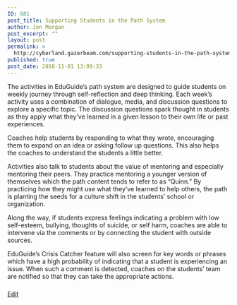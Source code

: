 ```yaml
---
ID: 681
post_title: Supporting Students in the Path System
author: Jon Morgan
post_excerpt: ""
layout: post
permalink: >
  http://cyberland.gazerbeam.com/supporting-students-in-the-path-system
published: true
post_date: 2018-11-01 13:09:33
---
```

The activities in EduGuide’s path system are designed to guide students on weekly journey through self-reflection and deep thinking. Each week’s activity uses a combination of dialogue, media, and discussion questions to explore a specific topic. The discussion questions spark thought in students as they apply what they’ve learned in a given lesson to their own life or past experiences.

Coaches help students by responding to what they wrote, encouraging them to expand on an idea or asking follow up questions. This also helps the coaches to understand the students a little better.

Activities also talk to students about the value of mentoring and especially mentoring their peers. They practice mentoring a younger version of themselves which the path content tends to refer to as “Quinn.” By practicing how they might use what they’ve learned to help others, the path is planting the seeds for a culture shift in the students’ school or organization.

Along the way, if students express feelings indicating a problem with low self-esteem, bullying, thoughts of suicide, or self harm, coaches are able to intervene via the comments or by connecting the student with outside sources.

EduGuide’s Crisis Catcher feature will also screen for key words or phrases which have a high probability of indicating that a student is experiencing an issue. When such a comment is detected, coaches on the students’ team are notified so that they can take the appropriate actions.

###

<a href="https://docs.google.com/document/d/1i1ibX22SMi28jzSRwV3qIgTdGTHiw8PfXk6fyZ0CbgM/edit?usp=sharing">Edit</a>
